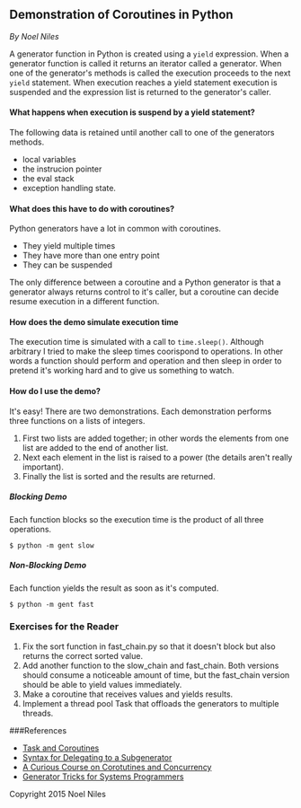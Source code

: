 ## Demonstration of Coroutines in Python
_By Noel Niles_


A generator function in Python is created using a `yield` expression.
When a generator function is called it returns an iterator called a
generator. When one of the generator's methods is called the execution
proceeds to the next `yield` statement. When execution reaches a yield
statement execution is suspended and the expression list is returned to
the generator's caller.

#### What happens when execution is suspend by a yield statement?
The following data is retained until another call to one of the
generators methods.

- local variables
- the instrucion pointer
- the eval stack
- exception handling state.

#### What does this have to do with coroutines?
Python generators have a lot in common with coroutines.

- They yield multiple times
- They have more than one entry point
- They can be suspended

The only difference between a coroutine and a Python generator is that a
generator always returns control to it's caller, but a coroutine can
decide resume execution in a different function.

#### How does the demo simulate execution time
The execution time is simulated with a call to `time.sleep()`. Although
arbitrary I tried to make the sleep times coorispond to operations. In
other words a function should perform and operation and then sleep in
order to pretend it's working hard and to give us something to watch.

#### How do I use the demo?
It's easy! There are two demonstrations. Each demonstration performs
three functions on a lists of integers. 

1. First two lists are added together; in other words the elements from one 
list are added to the end of another list.
2. Next each element in the list is raised to a power (the details aren't really important).
3. Finally the list is sorted and the results are returned.

##### Blocking Demo
Each function blocks so the execution time is the product of all three
operations.
```
$ python -m gent slow
```

##### Non-Blocking Demo
Each function yields the result as soon as it's computed.
```
$ python -m gent fast
```

### Exercises for the Reader
1. Fix the sort function in fast_chain.py so that it doesn't block but
   also returns the correct sorted value.
2. Add another function to the slow_chain and fast_chain. Both versions
   should consume a noticeable amount of time, but the fast_chain
   version should be able to yield values immediately.
3. Make a coroutine that receives values and yields results.
4. Implement a thread pool Task that offloads the generators to multiple
   threads.

###References
* [Task and Coroutines](https://docs.python.org/3/library/asyncio-task.html) 
* [Syntax for Delegating to a Subgenerator](https://www.python.org/dev/peps/pep-0380/)
* [A Curious Course on Corotutines and Concurrency](http://www.dabeaz.com/coroutines/index.html)
* [Generator Tricks for Systems Programmers](http://www.dabeaz.com/generators-uk/index.html)






Copyright 2015 Noel Niles
